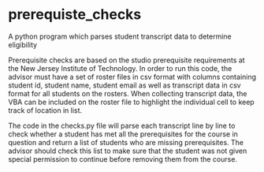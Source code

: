 # prerequiste_checks
A python program which parses student transcript data to determine eligibility

Prerequisite checks are based on the studio prerequisite requirements at the New Jersey Institute of Technology. 
In order to run this code, the advisor must have a set of roster files in csv format with columns containing student id, student name, student email as well as transcript data in csv format for all students on the rosters.
When collecting transcript data, the VBA can be included on the roster file to highlight the individual cell to keep track of location in list.

The code in the checks.py file will parse each transcript line by line to check whether a student has met all the prerequisites for the course in question and return a list of students who are missing prerequisites.
The advisor should check this list to make sure that the student was not given special permission to continue before removing them from the course.
